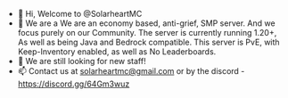 - 👋 Hi, Welcome to @SolarheartMC
- 👀 We are a We are an economy based, anti-grief, SMP server. And we focus purely on our Community. The server is currently running 1.20+, As well as being Java and Bedrock compatible. This server is PvE, with Keep-Inventory enabled, as well as No Leaderboards.
- 💞️ We are still looking for new staff!
- 📫 Contact us at solarheartmc@gmail.com or by the discord - https://discord.gg/64Gm3wuz
<!---
SolarheartMC/SolarheartMC is a ✨ special ✨ repository because its `README.md` (this file) appears on your GitHub profile.
You can click the Preview link to take a look at your changes.
--->
